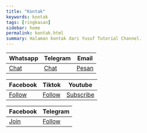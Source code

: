 ```yaml
---
title: "Kontak"
keywords: kontak
tags: [ringkasan]
sidebar: home
permalink: kontak.html
summary: Halaman kontak dari Yusuf Tutorial Channel.
---
```


<table>
<thead>
<tr>
<th>Whatsapp</th>
<th>Telegram</th>
<th>Email</th>
</tr>
</thead>
<tbody>
<tr>
<td><a href="https://wa.me/6287764241047" class="btn btn-default navbar-btn cursorNorm" role="button">Chat</a></td>
<td><a href="https://t.me/yusuftutorialchannel" class="btn btn-default navbar-btn cursorNorm" role="button">Chat</a></td>
<td><a href="mailto:yusuftutorial2024@gmail.com" class="btn btn-default navbar-btn cursorNorm" role="button">Pesan</a></td>
</tr>
</tbody>
</table>

<table>
<thead>
<tr>
<th>Facebook</th>
<th>Tiktok</th>
<th>Youtube</th>
</tr>
</thead>
<tbody>
<tr>
<td><a href="https://www.facebook.com/muhammadyusuf1992" class="btn btn-default navbar-btn cursorNorm" role="button">Follow</a></td>
<td><a href="https://tiktok.com/@yusuftutorialchannel" class="btn btn-default navbar-btn cursorNorm" role="button">Follow</a></td>
<td><a href="https://youtube.com/@yusuftutorialchannel" class="btn btn-default navbar-btn cursorNorm" role="button">Subscribe</a></td>
</tr>
</tbody>
</table>

<table>
<thead>
<tr>
<th>Facebook</th>
<th>Telegram</th>
</tr>
</thead>
<tbody>
<tr>
<td><a href="https://t.me/@idtechannel" class="btn btn-default navbar-btn cursorNorm" role="button">Join</a></td>
<td><a href="https://facebook.com/openclashpasswallindonesia" class="btn btn-default navbar-btn cursorNorm" role="button">Follow</a></td>
</tr>
</tbody>
</table>